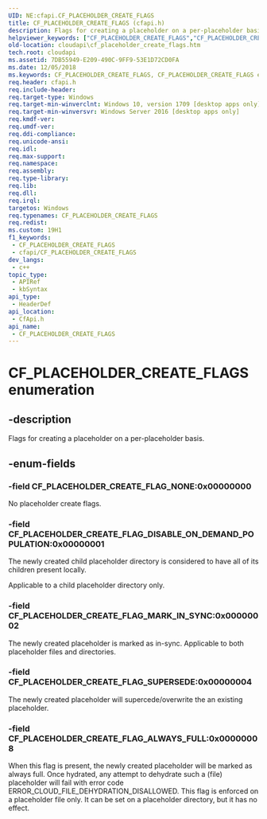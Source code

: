 ```yaml
---
UID: NE:cfapi.CF_PLACEHOLDER_CREATE_FLAGS
title: CF_PLACEHOLDER_CREATE_FLAGS (cfapi.h)
description: Flags for creating a placeholder on a per-placeholder basis.
helpviewer_keywords: ["CF_PLACEHOLDER_CREATE_FLAGS","CF_PLACEHOLDER_CREATE_FLAGS enumeration","CF_PLACEHOLDER_CREATE_FLAG_DISABLE_ON_DEMAND_POPULATION","CF_PLACEHOLDER_CREATE_FLAG_MARK_IN_SYNC","CF_PLACEHOLDER_CREATE_FLAG_NONE","cfapi/CF_PLACEHOLDER_CREATE_FLAGS","cfapi/CF_PLACEHOLDER_CREATE_FLAG_DISABLE_ON_DEMAND_POPULATION","cfapi/CF_PLACEHOLDER_CREATE_FLAG_MARK_IN_SYNC","cfapi/CF_PLACEHOLDER_CREATE_FLAG_NONE","cloudApi.cf_placeholder_create_flags"]
old-location: cloudapi\cf_placeholder_create_flags.htm
tech.root: cloudapi
ms.assetid: 7DB55949-E209-490C-9FF9-53E1D72CD0FA
ms.date: 12/05/2018
ms.keywords: CF_PLACEHOLDER_CREATE_FLAGS, CF_PLACEHOLDER_CREATE_FLAGS enumeration, CF_PLACEHOLDER_CREATE_FLAG_DISABLE_ON_DEMAND_POPULATION, CF_PLACEHOLDER_CREATE_FLAG_MARK_IN_SYNC, CF_PLACEHOLDER_CREATE_FLAG_NONE, cfapi/CF_PLACEHOLDER_CREATE_FLAGS, cfapi/CF_PLACEHOLDER_CREATE_FLAG_DISABLE_ON_DEMAND_POPULATION, cfapi/CF_PLACEHOLDER_CREATE_FLAG_MARK_IN_SYNC, cfapi/CF_PLACEHOLDER_CREATE_FLAG_NONE, cloudApi.cf_placeholder_create_flags
req.header: cfapi.h
req.include-header: 
req.target-type: Windows
req.target-min-winverclnt: Windows 10, version 1709 [desktop apps only]
req.target-min-winversvr: Windows Server 2016 [desktop apps only]
req.kmdf-ver: 
req.umdf-ver: 
req.ddi-compliance: 
req.unicode-ansi: 
req.idl: 
req.max-support: 
req.namespace: 
req.assembly: 
req.type-library: 
req.lib: 
req.dll: 
req.irql: 
targetos: Windows
req.typenames: CF_PLACEHOLDER_CREATE_FLAGS
req.redist: 
ms.custom: 19H1
f1_keywords:
 - CF_PLACEHOLDER_CREATE_FLAGS
 - cfapi/CF_PLACEHOLDER_CREATE_FLAGS
dev_langs:
 - c++
topic_type:
 - APIRef
 - kbSyntax
api_type:
 - HeaderDef
api_location:
 - CfApi.h
api_name:
 - CF_PLACEHOLDER_CREATE_FLAGS
---
```


# CF_PLACEHOLDER_CREATE_FLAGS enumeration


## -description

Flags for creating a placeholder on a per-placeholder basis.

## -enum-fields

### -field CF_PLACEHOLDER_CREATE_FLAG_NONE:0x00000000

No placeholder create flags.

### -field CF_PLACEHOLDER_CREATE_FLAG_DISABLE_ON_DEMAND_POPULATION:0x00000001

The newly created child placeholder directory is considered to have all of its children present locally.

Applicable to a child placeholder directory only.

### -field CF_PLACEHOLDER_CREATE_FLAG_MARK_IN_SYNC:0x00000002

The newly created placeholder is marked as in-sync. Applicable to both placeholder files and directories.

### -field CF_PLACEHOLDER_CREATE_FLAG_SUPERSEDE:0x00000004

The newly created placeholder will supercede/overwrite the an existing placeholder.

### -field CF_PLACEHOLDER_CREATE_FLAG_ALWAYS_FULL:0x00000008

When this flag is present, the newly created placeholder will be marked as always full. Once hydrated, any attempt to dehydrate such a (file) placeholder will fail with error code ERROR_CLOUD_FILE_DEHYDRATION_DISALLOWED. This flag is enforced on a placeholder file only. It can be set on a placeholder directory, but it has no effect.